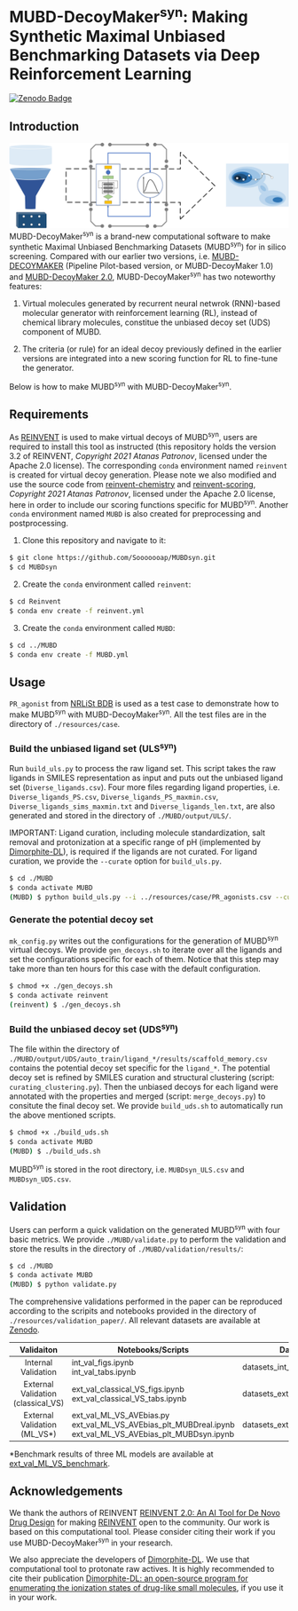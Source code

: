 # MUBD-DecoyMaker<sup>syn</sup>: Making Synthetic Maximal Unbiased Benchmarking Datasets via Deep Reinforcement Learning

[![Zenodo Badge](https://zenodo.org/badge/DOI/10.5281/zenodo.7861685.svg)](https://doi.org/10.5281/zenodo.7861685)

## Introduction

![Figure from manuscript](figures/abstract.png)
MUBD-DecoyMaker<sup>syn</sup> is a brand-new computational software to make synthetic Maximal Unbiased Benchmarking Datasets (MUBD<sup>syn</sup>) for in silico screening. Compared with our earlier two versions, i.e. [MUBD-DECOYMAKER](https://github.com/jwxia2014/MUBD-DECOYMAKER) (Pipeline Pilot-based version, or MUBD-DecoyMaker 1.0) and [MUBD-DecoyMaker 2.0](https://github.com/jwxia2014/MUBD-DecoyMaker2.0), MUBD-DecoyMaker<sup>syn</sup> has two noteworthy features:

1. Virtual molecules generated by recurrent neural netwrok (RNN)-based molecular generator with reinforcement learning (RL), instead of chemical library molecules, constitue the unbiased decoy set (UDS) component of MUBD. 

2. The criteria (or rule) for an ideal decoy previously defined in the earlier versions are integrated into a new scoring function for RL to fine-tune the generator.


Below is how to make MUBD<sup>syn</sup> with MUBD-DecoyMaker<sup>syn</sup>.

## Requirements

As [REINVENT](https://github.com/MolecularAI/Reinvent) is used to make virtual decoys of MUBD<sup>syn</sup>, users are required to install this tool as instructed (this repository holds the version 3.2 of REINVENT, *Copyright 2021 Atanas Patronov*, licensed under the Apache 2.0 license). The corresponding `conda` environment named `reinvent` is created for virtual decoy generation. Please note we also  modified and use the source code from [reinvent-chemistry](https://github.com/MolecularAI/reinvent-chemistry) and [reinvent-scoring](https://github.com/MolecularAI/reinvent-scoring), *Copyright 2021 Atanas Patronov*, licensed under the Apache 2.0 license, here in order to include our scoring functions specific for MUBD<sup>syn</sup>. Another `conda` environment named `MUBD` is also created for preprocessing and postprocessing.

1) Clone this repository and navigate to it:
```bash
$ git clone https://github.com/Sooooooap/MUBDsyn.git
$ cd MUBDsyn
```
2) Create the `conda` environment called `reinvent`:
```bash
$ cd Reinvent
$ conda env create -f reinvent.yml
```
3) Create the `conda` environment called `MUBD`:
```bash
$ cd ../MUBD
$ conda env create -f MUBD.yml
```

## Usage

`PR_agonist` from [NRLiSt BDB](http://nrlist.drugdesign.fr/) is used as a test case to demonstrate how to make MUBD<sup>syn</sup> with MUBD-DecoyMaker<sup>syn</sup>. All the test files are in the directory of `./resources/case`. 

### Build the unbiased ligand set (ULS<sup>syn</sup>)
Run `build_uls.py` to process the raw ligand set. This script takes the raw ligands in SMILES representation as input and puts out the unbiased ligand set (`Diverse_ligands.csv`). Four more files regarding ligand properties, i.e. `Diverse_ligands_PS.csv`, `Diverse_ligands_PS_maxmin.csv`, `Diverse_ligands_sims_maxmin.txt` and `Diverse_ligands_len.txt`, are also generated and stored in the directory of `./MUBD/output/ULS/`.

IMPORTANT: Ligand curation, including molecule standardization, salt removal and protonization at a specific range of pH (implemented by [Dimorphite-DL](https://github.com/Sulstice/dimorphite_dl)), is required if the ligands are not curated. For ligand curation, we provide the `--curate` option for `build_uls.py`.
```bash
$ cd ./MUBD
$ conda activate MUBD
(MUBD) $ python build_uls.py --i ../resources/case/PR_agonists.csv --curate
```

### Generate the potential decoy set

`mk_config.py` writes out the configurations for the generation of MUBD<sup>syn</sup> virtual decoys. We provide `gen_decoys.sh` to iterate over all the ligands and set the configurations specific for each of them. Notice that this step may take more than ten hours for this case with the default configuration.
```bash
$ chmod +x ./gen_decoys.sh
$ conda activate reinvent
(reinvent) $ ./gen_decoys.sh
```

### Build the unbiased decoy set (UDS<sup>syn</sup>)
The file within the directory of `./MUBD/output/UDS/auto_train/ligand_*/results/scaffold_memory.csv` contains the potential decoy set specific for the `ligand_*`. The potential decoy set is refined by SMILES curation and structural clustering (script: `curating_clustering.py`). Then the unbiased decoys for each ligand were annotated with the properties and merged  (script: `merge_decoys.py`) to consitute the final decoy set. We provide `build_uds.sh` to automatically run the above mentioned scripts.
```bash
$ chmod +x ./build_uds.sh
$ conda activate MUBD
(MUBD) $ ./build_uds.sh
```
MUBD<sup>syn</sup> is stored in the root directory, i.e. `MUBDsyn_ULS.csv` and `MUBDsyn_UDS.csv`.

## Validation
Users can perform a quick validation on the generated MUBD<sup>syn</sup> with four basic metrics. We provide `./MUBD/validate.py` to perform the validation and store the  results in the directory of `./MUBD/validation/results/`:
```bash
$ cd ./MUBD
$ conda activate MUBD
(MUBD) $ python validate.py
```
The comprehensive validations performed in the paper can be reproduced according to the scripits and notebooks provided in the directory of `./resources/validation_paper/`. All relevant datasets are available at [Zenodo](https://zenodo.org/record/7861685#.ZEe3w3ZBxPa).

|            Validaiton                 | Notebooks/Scripts                     | Datasets         |
|:-------------------------------------:|---------------------------------------|------------------|
|                  Internal Validation  | int_val_figs.ipynb<br>int_val_tabs.ipynb | datasets_int_val |
| External Validation<br>(classical_VS) | ext_val_classical_VS_figs.ipynb<br>ext_val_classical_VS_tabs.ipynb | datasets_ext_val_classical_VS |
| External Validation<br>(ML_VS*)        | ext_val_ML_VS_AVEbias.py<br>ext_val_ML_VS_AVEbias_plt_MUBDreal.ipynb<br>ext_val_ML_VS_AVEbias_plt_MUBDsyn.ipynb | datasets_ext_val_ML_VS |
*Benchmark results of three ML models are available at [ext_val_ML_VS_benchmark](resources/validation_paper/external_validation/ML_VS/ext_val_ML_VS_benchmark).

## Acknowledgements
We thank the authors of REINVENT [REINVENT 2.0: An AI Tool for De Novo Drug Design](https://pubs.acs.org/doi/10.1021/acs.jcim.0c00915) for making [REINVENT](https://github.com/MolecularAI/Reinvent) open to the community. Our work is based on this computational tool. Please consider citing their work if you use MUBD-DecoyMaker<sup>syn</sup> in your research.

We also appreciate the developers of [Dimorphite-DL](https://github.com/Sulstice/dimorphite_dl). We use that computational tool to protonate raw actives. It is highly recommended to cite their publication [Dimorphite-DL: an open-source program for enumerating the ionization states of drug-like small molecules](https://jcheminf.biomedcentral.com/articles/10.1186/s13321-019-0336-9), if you use it in your work. 
